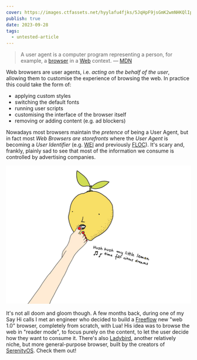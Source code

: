 ```yaml
---
cover: https://images.ctfassets.net/hyylafu4fjks/5JqHpF9jsGmK2wmNHKQlIp/346383a29dc0cec6ef445e87d7079ccb/Untitled_Artwork_87.png
publish: true
date: 2023-09-28
tags:
  - untested-article
---
```


> A user agent is a computer program representing a person, for example, a [browser](https://developer.mozilla.org/en-US/docs/Glossary/Browser) in a [Web](https://developer.mozilla.org/en-US/docs/Glossary/World_Wide_Web) context.
> — [MDN](https://developer.mozilla.org/en-US/docs/Glossary/User_agent)

Web browsers are user agents, i.e. _acting on the behalf of the user_, allowing them to customise the experience of browsing the web. In practice this could take the form of:

- applying custom styles
- switching the default fonts
- running user scripts
- customising the interface of the browser itself
- removing or adding content (e.g. ad blockers)

Nowadays most browsers maintain the _pretence_ of being a User Agent, but in fact most _Web Browsers are storefronts_ where the _User Agent_ is becoming a _User Identifier_ (e.g. [WEI](https://en.wikipedia.org/wiki/Web_Environment_Integrity) and previously [FLOC](https://www.eff.org/deeplinks/2021/03/googles-floc-terrible-idea)). It's scary and, frankly, plainly sad to see that most of the information we consume is controlled by advertising companies.

![a foot touching a lemon with a human face. the label says shush my little lemon, time for citrus dreams](citrus-dreams.webp)

It's not all doom and gloom though. A few months back, during one of my Say Hi calls I met an engineer who decided to build a [Freeflow](https://github.com/jmthackett/freeflow) new "web 1.0" browser, completely from scratch, with Lua! His idea was to browse the web in "reader mode", to focus purely on the content, to let the user decide how they want to consume it. There's also [Ladybird](https://ladybird.dev), another relatively niche, but more general-purpose browser, built by the creators of [SerenityOS](https://serenityos.org). Check them out!
